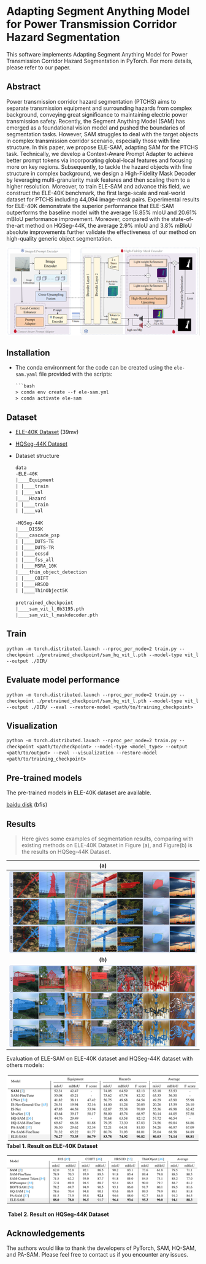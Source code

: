 # **Adapting Segment Anything Model for Power Transmission Corridor Hazard Segmentation**

This software implements Adapting Segment Anything Model for Power Transmission Corridor Hazard Segmentation in PyTorch. For more details, please refer to our paper. 

## Abstract

Power transmission corridor hazard segmentation (PTCHS) aims to separate transmission equipment and surrounding hazards from complex background, conveying great significance to maintaining electric power transmission safety. Recently, the Segment Anything Model (SAM) has emerged as a foundational vision model and pushed the boundaries of segmentation tasks. However, SAM struggles to deal with the target objects in complex transmission corridor scenario, especially those with fine structure. In this paper, we propose ELE-SAM, adapting SAM for the PTCHS task. Technically, we develop a Context-Aware Prompt Adapter to achieve better prompt tokens via incorporating global-local features and focusing more on key regions. Subsequently, to tackle the hazard objects with fine structure in complex background, we design a High-Fidelity Mask Decoder by leveraging multi-granularity mask features and then scaling them to a higher resolution. Moreover, to train ELE-SAM and advance this field, we construct the ELE-40K benchmark, the first large-scale and real-world dataset for PTCHS including 44,094 image-mask pairs. Experimental results for ELE-40K demonstrate the superior performance that ELE-SAM outperforms the baseline model with the average 16.85% mIoU and 20.61% mBIoU performance improvement. Moreover, compared with the state-of-the-art method on HQSeg-44K, the average 2.9% mIoU and 3.8% mBIoU absolute improvements further validate the effectiveness of our method on high-quality generic object segmentation.

![](.\figure\overall.png)

## Installation

- The conda environment for the code can be created using the `ele-sam.yaml` file provided with the scripts:

  ```shell
  ```bash
  > conda env create --f ele-sam.yml
  > conda activate ele-sam
  ```

## Dataset

- [ELE-40K Dataset](https://pan.baidu.com/s/1-0v0G2HpX0K5-uKjTjLLQQ) (39mv)
- [HQSeg-44K Dataset](https://huggingface.co/sam-hq-team/sam-hq-training/tree/main/data) 

- Dataset structure

  ```
  data
  -ELE-40K
  |____Equipment
  | |____train
  | |____val
  |____Hazard
  | |____train
  | |____val
  
  -HQSeg-44K
  |____DIS5K
  |____cascade_psp
  | |____DUTS-TE
  | |____DUTS-TR
  | |____ecssd
  | |____fss_all
  | |____MSRA_10K
  |____thin_object_detection
  | |____COIFT
  | |____HRSOD
  | |____ThinObject5K
  
  pretrained_checkpoint
  |____sam_vit_l_0b3195.pth
  |____sam_vit_l_maskdecoder.pth
  ```

## Train

    python -m torch.distributed.launch --nproc_per_node=2 train.py --checkpoint ./pretrained_checkpoint/sam_hq_vit_l.pth --model-type vit_l --output ./DIR/

## Evaluate model performance

    python -m torch.distributed.launch --nproc_per_node=2 train.py --checkpoint ./pretrained_checkpoint/sam_hq_vit_l.pth --model-type vit_l --output ./DIR/ --eval --restore-model <path/to/training_checkpoint>

## Visualization

    python -m torch.distributed.launch --nproc_per_node=2 train.py --checkpoint <path/to/checkpoint> --model-type <model_type> --output <path/to/output> --eval --visualization --restore-model <path/to/training_checkpoint>

## Pre-trained models

The pre-trained models in ELE-40K dataset are available. 

[baidu disk](https://pan.baidu.com/s/1NCKNnxIBnXXeGZ-bwceRTg) (bfis)

## Results

>  Here gives some examples of segmentation results, comparing with existing methods on ELE-40K Dataset in Figure (a), and Figure(b) is the results on HQSeg-44K Dataset.  

|           (a)           |
| :---------------------: |
| ![image-20250312204732573](.\figure\vis-ele40k.png) |
| **(b)** |
| ![image-20250312204800442](.\figure\vis-hqseg.png) |

Evaluation of ELE-SAM on ELE-40K dataset and HQSeg-44K dataset with others models:

![image-20250312205620873](.\figure\tab-ele40k.png)                                                                 							**Tabel 1. Result on ELE-40K Dataset** 

![image-20250312205456346](.\figure\tab-hqseg.png)

​                                                          **Tabel 2. Result on HQSeg-44K Dataset** 

## Acknowledgements

The authors would like to thank the developers of PyTorch, SAM, HQ-SAM, and PA-SAM. 
Please feel free to contact us if you encounter any issues. 
